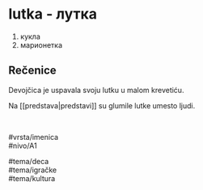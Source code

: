 # lutka - лутка

1. кукла  
2. марионетка

## Rečenice

Devojčica je uspavala svoju lutku u malom krevetiću.

Na [[predstava|predstavi]] su glumile lutke umesto ljudi.

<br>

#vrsta/imenica  
#nivo/A1  

#tema/deca  
#tema/igračke  
#tema/kultura  
